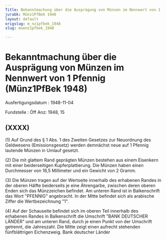 ```yaml
---
Title: Bekanntmachung über die Ausprägung von Münzen im Nennwert von 1 Pfennig
jurabk: Münz1PfBek 1948
layout: default
origslug: m_nz1pfbek_1948
slug: muenz1pfbek_1948

---
```


# Bekanntmachung über die Ausprägung von Münzen im Nennwert von 1 Pfennig (Münz1PfBek 1948)

Ausfertigungsdatum
:   1948-11-04

Fundstelle
:   Öff Anz: 1948, 15



## (XXXX)

(1) Auf Grund des § 1 Abs. 1 des Zweiten Gesetzes zur Neuordnung des Geldwesens (Emissionsgesetz) werden demnächst neue auf 1 Pfennig lautende Münzen in Umlauf gesetzt.

(2) Die mit glattem Rand geprägten Münzen bestehen aus einem Eisenkern mit einer beiderseitigen Kupferplattierung. Die Münzen haben einen Durchmesser von 16,5 Millimeter und ein Gewicht von 2 Gramm.

(3) Die Münzen tragen auf der Wertseite innerhalb des erhabenen Randes in der oberen Hälfte beiderseits je eine Ährengarbe, zwischen deren oberen Enden sich das Münzzeichen befindet. Am unteren Rand ist in Balkenschrift das Wort "PFENNIG" angebracht. In der Mitte befindet sich als arabische Ziffer die Wertbezeichnung "1".

(4) Auf der Schauseite befindet sich im oberen Teil innerhalb des erhabenen Randes in Balkenschrift die Umschrift "BANK DEUTSCHER LÄNDER" und am unteren Rand, durch je einen Punkt von der Umschrift getrennt, die Jahreszahl. Die Mitte zeigt einen aufrecht stehenden fünfblättrigen Eichenzweig.
Bank deutscher Länder

